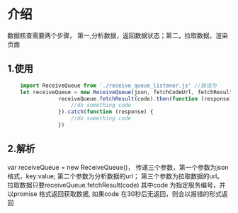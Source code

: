 # 介绍

数据核查需要两个步骤， 第一,分析数据，返回数据状态；第二，拉取数据，渲染页面

## 1.使用

```javascript
    import ReceiveQueue from './receive_queue_listener.js' //路径为
    let receiveQueue = new ReceiveQueue(json, fetchCodeUrl, fetchResultUrl);
                receiveQueue.fetchResult(code).then(function (response) {
                    //do something code
                }).catch(function (response) {
                    //do something code
                })
```
## 2.解析
var receiveQueue = new ReceiveQueue()，
传递三个参数，第一个参数为json格式，key:value;
第二个参数为分析数据的url；
第三个参数为拉取数据的url。
拉取数据只要receiveQueue.fetchResult(code) 其中code 为指定服务编号，并以promise 格式返回获取数据,
如果code 在30秒后无返回，则会以报错的形式返回


            